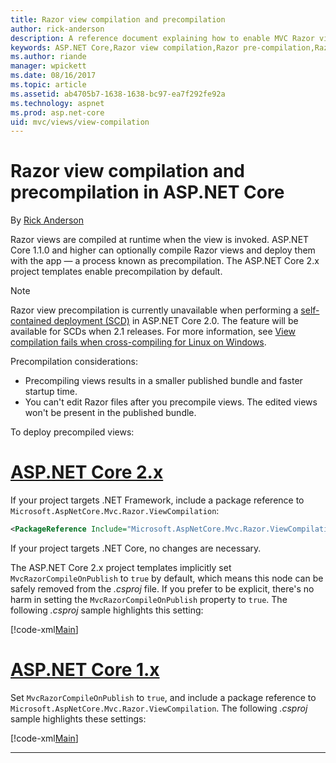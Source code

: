 ```yaml
---
title: Razor view compilation and precompilation
author: rick-anderson
description: A reference document explaining how to enable MVC Razor view compilation and precompilation in ASP.NET Core applications.
keywords: ASP.NET Core,Razor view compilation,Razor pre-compilation,Razor precompilation
ms.author: riande
manager: wpickett
ms.date: 08/16/2017
ms.topic: article
ms.assetid: ab4705b7-1638-1638-bc97-ea7f292fe92a
ms.technology: aspnet
ms.prod: asp.net-core
uid: mvc/views/view-compilation
---
```

# Razor view compilation and precompilation in ASP.NET Core

By [Rick Anderson](https://twitter.com/RickAndMSFT)

Razor views are compiled at runtime when the view is invoked. ASP.NET Core 1.1.0 and higher can optionally compile Razor views and deploy them with the app &mdash; a process known as precompilation. The ASP.NET Core 2.x project templates enable precompilation by default.

> [!NOTE]
> Razor view precompilation is currently unavailable when performing a [self-contained deployment (SCD)](/dotnet/core/deploying/#self-contained-deployments-scd) in ASP.NET Core 2.0. The feature will be available for SCDs when 2.1 releases. For more information, see [View compilation fails when cross-compiling for Linux on Windows](https://github.com/aspnet/MvcPrecompilation/issues/102).

Precompilation considerations:

* Precompiling views results in a smaller published bundle and faster startup time.
* You can't edit Razor files after you precompile views. The edited views won't be present in the published bundle. 

To deploy precompiled views:

# [ASP.NET Core 2.x](#tab/aspnetcore2x)

If your project targets .NET Framework, include a package reference to `Microsoft.AspNetCore.Mvc.Razor.ViewCompilation`:

```xml
<PackageReference Include="Microsoft.AspNetCore.Mvc.Razor.ViewCompilation" Version="2.0.0" PrivateAssets="All" />
```

If your project targets .NET Core, no changes are necessary.

The ASP.NET Core 2.x project templates implicitly set `MvcRazorCompileOnPublish` to `true` by default, which means this node can be safely removed from the *.csproj* file. If you prefer to be explicit, there's no harm in setting the `MvcRazorCompileOnPublish` property to `true`. The following *.csproj* sample highlights this setting:

[!code-xml[Main](view-compilation\sample\MvcRazorCompileOnPublish2.csproj?highlight=5)]

# [ASP.NET Core 1.x](#tab/aspnetcore1x)

Set `MvcRazorCompileOnPublish` to `true`, and include a package reference to `Microsoft.AspNetCore.Mvc.Razor.ViewCompilation`. The following *.csproj* sample highlights these settings:

[!code-xml[Main](view-compilation\sample\MvcRazorCompileOnPublish.csproj?highlight=5,12)]

---
